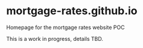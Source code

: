 # mortgage-rates.github.io

Homepage for the mortgage rates website POC

This is a work in progress, details TBD.
